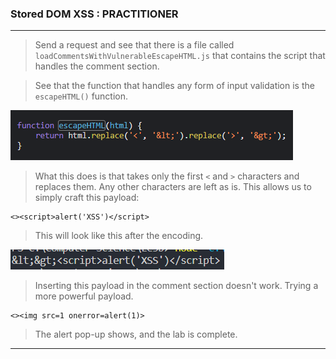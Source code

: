 
### Stored DOM XSS : PRACTITIONER

---

> Send a request and see that there is a file called `loadCommentsWithVulnerableEscapeHTML.js` that contains the script that handles the comment section.

> See that the function that handles any form of input validation is the `escapeHTML()` function.

![escapeHTML](./screenshots/escapeHTML.png)

> What this does is that takes only the first `<` and `>` characters and replaces them. Any other characters are left as is.
> This allows us to simply craft this payload:
```
<><script>alert('XSS')</script>
```

> This will look like this after the encoding.

![result](./screenshots/result.png)

> Inserting this payload in the comment section doesn't work.
> Trying a more powerful payload.
```
<><img src=1 onerror=alert(1)>
```
> The alert pop-up shows, and the lab is complete.

---
